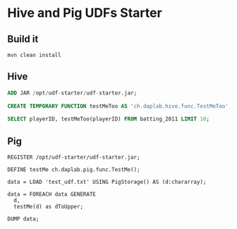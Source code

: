 Hive and Pig UDFs Starter
====

## Build it
```
mvn clean install
```

## Hive
```sql
ADD JAR /opt/udf-starter/udf-starter.jar;
 
CREATE TEMPORARY FUNCTION testMeToo AS 'ch.daplab.hive.func.TestMeToo';
 
SELECT playerID, testMeToo(playerID) FROM batting_2011 LIMIT 10;
```

## Pig

```
REGISTER /opt/udf-starter/udf-starter.jar;
 
DEFINE testMe ch.daplab.pig.func.TestMe();
 
data = LOAD 'test_udf.txt' USING PigStorage() AS (d:chararray);
 
data = FOREACH data GENERATE
  d,
  testMe(d) as dToUpper;
 
DUMP data;
```
